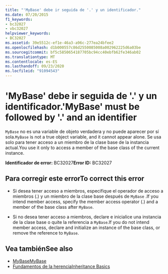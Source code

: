 ```yaml
---
title: "'MyBase' debe ir seguida de '.' y un identificador."
ms.date: 07/20/2015
f1_keywords:
- bc32027
- vbc32027
helpviewer_keywords:
- BC32027
ms.assetid: 39e5512c-ef1e-46a3-a96c-277ea24bfee2
ms.openlocfilehash: d1b000557c86d2550085008a002962225d6a03be
ms.sourcegitcommit: bf5c5850654187705bc94cc40ebfb62fe346ab02
ms.translationtype: MT
ms.contentlocale: es-ES
ms.lasthandoff: 09/23/2020
ms.locfileid: "91094543"
---
```

# <a name="mybase-must-be-followed-by--and-an-identifier"></a><span data-ttu-id="9d4a1-102">'MyBase' debe ir seguida de '.' y un identificador.</span><span class="sxs-lookup"><span data-stu-id="9d4a1-102">'MyBase' must be followed by '.' and an identifier</span></span>

<span data-ttu-id="9d4a1-103">`MyBase` no es una variable de objeto verdadera y no puede aparecer por sí sola.</span><span class="sxs-lookup"><span data-stu-id="9d4a1-103">`MyBase` is not a true object variable, and it cannot appear alone.</span></span> <span data-ttu-id="9d4a1-104">Se usa solo para tener acceso a un miembro de la clase base de la instancia actual.</span><span class="sxs-lookup"><span data-stu-id="9d4a1-104">You use it only to access a member of the base class of the current instance.</span></span>  
  
 <span data-ttu-id="9d4a1-105">**Identificador de error:** BC32027</span><span class="sxs-lookup"><span data-stu-id="9d4a1-105">**Error ID:** BC32027</span></span>  
  
## <a name="to-correct-this-error"></a><span data-ttu-id="9d4a1-106">Para corregir este error</span><span class="sxs-lookup"><span data-stu-id="9d4a1-106">To correct this error</span></span>  
  
- <span data-ttu-id="9d4a1-107">Si desea tener acceso a miembros, especifique el operador de acceso a miembros (.) y un miembro de la clase base después de `MyBase` .</span><span class="sxs-lookup"><span data-stu-id="9d4a1-107">If you intend member access, specify the member access operator (.) and a member of the base class after `MyBase`.</span></span>  
  
- <span data-ttu-id="9d4a1-108">Si no desea tener acceso a miembros, declare e inicialice una instancia de la clase base o quite la referencia a `MyBase`.</span><span class="sxs-lookup"><span data-stu-id="9d4a1-108">If you do not intend member access, declare and initialize an instance of the base class, or remove the reference to `MyBase`.</span></span>  
  
## <a name="see-also"></a><span data-ttu-id="9d4a1-109">Vea también</span><span class="sxs-lookup"><span data-stu-id="9d4a1-109">See also</span></span>

- [<span data-ttu-id="9d4a1-110">MyBase</span><span class="sxs-lookup"><span data-stu-id="9d4a1-110">MyBase</span></span>](../programming-guide/program-structure/me-my-mybase-and-myclass.md#mybase)
- [<span data-ttu-id="9d4a1-111">Fundamentos de la herencia</span><span class="sxs-lookup"><span data-stu-id="9d4a1-111">Inheritance Basics</span></span>](../programming-guide/language-features/objects-and-classes/inheritance-basics.md)
